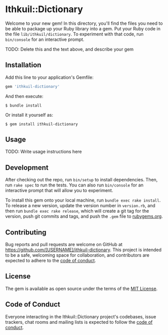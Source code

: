 # Ithkuil::Dictionary

Welcome to your new gem! In this directory, you'll find the files you need to be able to package up your Ruby library into a gem. Put your Ruby code in the file `lib/ithkuil/dictionary`. To experiment with that code, run `bin/console` for an interactive prompt.

TODO: Delete this and the text above, and describe your gem

## Installation

Add this line to your application's Gemfile:

```ruby
gem 'ithkuil-dictionary'
```

And then execute:

    $ bundle install

Or install it yourself as:

    $ gem install ithkuil-dictionary

## Usage

TODO: Write usage instructions here

## Development

After checking out the repo, run `bin/setup` to install dependencies. Then, run `rake spec` to run the tests. You can also run `bin/console` for an interactive prompt that will allow you to experiment.

To install this gem onto your local machine, run `bundle exec rake install`. To release a new version, update the version number in `version.rb`, and then run `bundle exec rake release`, which will create a git tag for the version, push git commits and tags, and push the `.gem` file to [rubygems.org](https://rubygems.org).

## Contributing

Bug reports and pull requests are welcome on GitHub at https://github.com/[USERNAME]/ithkuil-dictionary. This project is intended to be a safe, welcoming space for collaboration, and contributors are expected to adhere to the [code of conduct](https://github.com/[USERNAME]/ithkuil-dictionary/blob/master/CODE_OF_CONDUCT.md).


## License

The gem is available as open source under the terms of the [MIT License](https://opensource.org/licenses/MIT).

## Code of Conduct

Everyone interacting in the Ithkuil::Dictionary project's codebases, issue trackers, chat rooms and mailing lists is expected to follow the [code of conduct](https://github.com/[USERNAME]/ithkuil-dictionary/blob/master/CODE_OF_CONDUCT.md).
